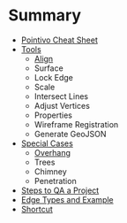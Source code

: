 # Summary

* [Pointivo Cheat Sheet](README.md)
* [Tools](tools.md)
  * [Align](tools/1.md)
  * Surface
  * Lock Edge
  * Scale
  * Intersect Lines
  * Adjust Vertices
  * Properties
  * Wireframe Registration
  * Generate GeoJSON
* [Special Cases](special-cases.md)
  * [Overhang](special-cases/overhang.md)
  * Trees
  * Chimney
  * Penetration
* [Steps to QA  a Project](steps-to-qa-a-project.md)
* [Edge Types and Example](edge-types-and-example.md)
* [Shortcut](shortcut.md)

